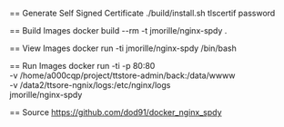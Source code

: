 == Generate Self Signed Certificate
./build/install.sh tlscertif password

== Build Images
docker build --rm -t jmorille/nginx-spdy .

== View Images
docker run -ti jmorille/nginx-spdy /bin/bash


== Run Images
docker run -ti -p 80:80 \
  -v /home/a000cqp/project/ttstore-admin/back:/data/wwww \
  -v /data2/ttsore-ngnix/logs:/etc/nginx/logs \
   jmorille/nginx-spdy


== Source
https://github.com/dod91/docker_nginx_spdy